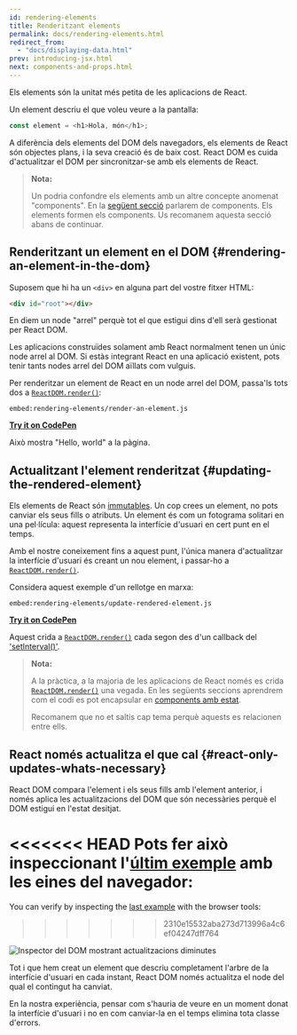 ```yaml
---
id: rendering-elements
title: Renderitzant elements
permalink: docs/rendering-elements.html
redirect_from:
  - "docs/displaying-data.html"
prev: introducing-jsx.html
next: components-and-props.html
---
```


Els elements són la unitat més petita de les aplicacions de React.

Un element descriu el que voleu veure a la pantalla:

```js
const element = <h1>Hola, món</h1>;
```

A diferència dels elements del DOM dels navegadors, els elements de React són objectes plans, i la seva creació és de baix cost. React DOM es cuida d'actualitzar el DOM per sincronitzar-se amb els elements de React.

> **Nota:**
>
> Un podria confondre els elements amb un altre concepte anomenat "components". En la [següent secció](/docs/components-and-props.html) parlarem de components. Els elements formen els components. Us recomanem aquesta secció abans de continuar.

## Renderitzant un element en el DOM {#rendering-an-element-in-the-dom}

Suposem que hi ha un `<div>` en alguna part del vostre fitxer HTML:

```html
<div id="root"></div>
```

En diem un node "arrel" perquè tot el que estigui dins d'ell serà gestionat per React DOM.

Les aplicacions construïdes solament amb React normalment tenen un únic node arrel al DOM. Si estàs integrant React en una aplicació existent, pots tenir tants nodes arrel del DOM aïllats com vulguis.

Per renderitzar un element de React en un node arrel del DOM, passa'ls tots dos a [`ReactDOM.render()`](/docs/react-dom.html#render):

`embed:rendering-elements/render-an-element.js`

**[Try it on CodePen](https://codepen.io/gaearon/pen/ZpvBNJ?editors=1010)**

Això mostra "Hello, world" a la pàgina.

## Actualitzant l'element renderitzat {#updating-the-rendered-element}

Els elements de React són [immutables](https://en.wikipedia.org/wiki/Immutable_object). Un cop crees un element, no pots canviar els seus fills o atributs. Un element és com un fotograma solitari en una pel·lícula: aquest representa la interfície d'usuari en cert punt en el temps.

Amb el nostre coneixement fins a aquest punt, l'única manera d'actualitzar la interfície d'usuari és creant un nou element, i passar-ho a [`ReactDOM.render()`](/docs/react-dom.html#render).

Considera aquest exemple d'un rellotge en marxa:

`embed:rendering-elements/update-rendered-element.js`

**[Try it on CodePen](https://codepen.io/gaearon/pen/gwoJZk?editors=1010)**

Aquest crida a [`ReactDOM.render()`](/docs/react-dom.html#render) cada segon des d'un callback del ['setInterval()'](https://developer.mozilla.org/en-US/docs/Web/API/WindowTimers/setInterval).

> **Nota:**
>
> A la pràctica, a la majoria de les aplicacions de React només es crida [`ReactDOM.render()`](/docs/react-dom.html#render) una vegada. En les següents seccions aprendrem com el codi es pot encapsular en [components amb estat](/docs/state-and-lifecycle.html).
>
> Recomanem que no et saltis cap tema perquè aquests es relacionen entre ells.

## React només actualitza el que cal {#react-only-updates-whats-necessary}

React DOM compara l'element i els seus fills amb l'element anterior, i només aplica les actualitzacions del DOM que són necessàries perquè el DOM estigui en l'estat desitjat.

<<<<<<< HEAD
Pots fer això inspeccionant l'[últim exemple](codepen://rendering-elements/update-rendered-element) amb les eines del navegador:
=======
You can verify by inspecting the [last example](https://codepen.io/gaearon/pen/gwoJZk?editors=1010) with the browser tools:
>>>>>>> 2310e15532aba273d713996a4c6ef04247dff764

![Inspector del DOM mostrant actualitzacions diminutes](../images/docs/granular-dom-updates.gif)

Tot i que hem creat un element que descriu completament l'arbre de la interfície d'usuari en cada instant, React DOM només actualitza el node del qual el contingut ha canviat.

En la nostra experiència, pensar com s'hauria de veure en un moment donat la interfície d'usuari i no en com canviar-la en el temps elimina tota classe d'errors.
